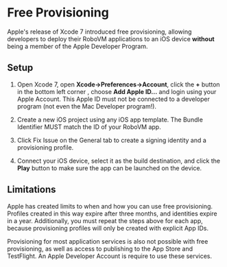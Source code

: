 # Free Provisioning

Apple's release of Xcode 7 introduced free provisioning, allowing developers to deploy their RoboVM applications to an iOS device __without__ being a member of the Apple Developer Program.

## Setup

1. Open Xcode 7, open __Xcode->Preferences->Account__, click the __+__ button in the bottom left corner , choose __Add Apple ID...__ and login using your Apple Account. This Apple ID must not be connected to a developer program (not even the Mac Developer program!).

2. Create a new iOS project using any iOS app template. The Bundle Identifier MUST match the ID of your RoboVM app.

3. Click Fix Issue on the General tab to create a signing identity and a provisioning profile.

4. Connect your iOS device, select it as the build destination, and click the __Play__ button to make sure the app can be launched on the device.

## Limitations

Apple has created limits to when and how you can use free provisioning. Profiles created in this way expire after three months, and identities expire in a year. Additionally, you must repeat the steps above for each app, because provisioning profiles will only be created with explicit App IDs.

Provisioning for most application services is also not possible with free provisioning, as well as access to publishing to the App Store and TestFlight. An Apple Developer Account is require to use these services.
